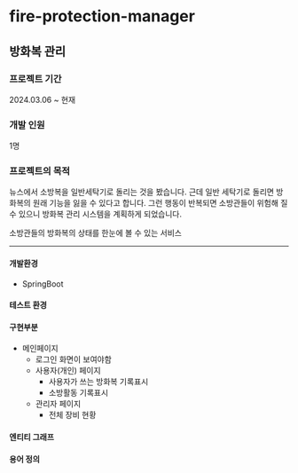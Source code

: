 # fire-protection-manager

## 방화복 관리

### 프로젝트  기간
2024.03.06 ~ 현재
### 개발 인원
1명

### 프로젝트의 목적

뉴스에서 소방복을 일반세탁기로 돌리는 것을 봤습니다.
근데 일반 세탁기로 돌리면 방화복의 원래 기능을 잃을 수 있다고 합니다.
그런 행동이 반복되면 소방관들이 위험해 질수 있으니 방화복 관리 시스템을 계획하게 되었습니다.

소방관들의 방화복의 상태를 한눈에 볼 수 있는 서비스

* * *

#### 개발환경
  * SpringBoot

#### 테스트 환경


#### 구현부분
  * 메인페이지
      - 로그인 화면이 보여야함
      - 사용자(개인) 페이지
          + 사용자가 쓰는 방화복 기록표시
          + 소방활동 기록표시
      - 관리자 페이지
          + 전체 장비 현황

#### 엔티티 그래프

#### 용어 정의
